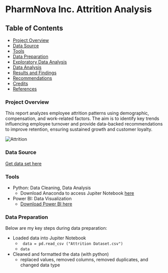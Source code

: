 # PharmNova Inc. Attrition Analysis

## Table of Contents
- [Project Overview](#project-overview)
- [Data Source](#data-source)
- [Tools](#tools)
- [Data Preparation](#data-preparation)
- [Exploratory Data Analysis](#exploratory-data-analysis)
- [Data Analysis](#data-analysis)
- [Results and Findings](#results-and-findings)
-  [Recommendations](#recommendations)
-   [Credits](#credits)
-   [References](#references)

### Project Overview
This report analyzes employee attrition patterns using demographic, compensation, and work-related factors. The aim is to identify key trends influencing employee turnover and provide data-backed recommendations to improve retention, ensuring sustained growth and customer loyalty.

![Attrition](https://github.com/user-attachments/assets/a052e43d-1b82-4aef-9365-adfa21fffdc0)

	
### Data Source
[Get data set here](https://selar.co/m/mk-data-consultz1)

### Tools
-  Python: Data Cleaning, Data Analysis
    -   Download Anaconda to access Jupiter Notebook [here](https//microsoft.com)
-  Power BI: Data Visualization
    -   [Download Power BI here](https//microsoft.com)

### Data Preparation
Below are my key steps during data preparation:
-  Loaded data into Jupiter Notebook
   -   ``` data = pd.read_csv ("Attrition Dataset.csv")```
   -    ```data```
-  Cleaned and formatted the data (with python)
    -   replaced values, removed columns, removed duplicates, and changed data type
